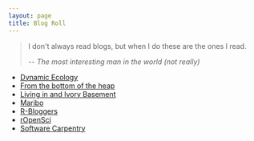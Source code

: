 ```yaml
---
layout: page
title: Blog Roll
---
```


> I don't always read blogs, but when I do these are the ones I read.
>
> -- <cite>The most interesting man in the world (not really)</cite>

- [Dynamic Ecology](https://dynamicecology.wordpress.com/)
- [From the bottom of the heap](http://www.fromthebottomoftheheap.net/)
- [Living in and Ivory Basement](http://ivory.idyll.org/blog/)
- [Maribo](http://blogs.ubc.ca/maribo/)
- [R-Bloggers](http://www.r-bloggers.com)
- [rOpenSci](https://ropensci.org/blog/)
- [Software Carpentry](http://software-carpentry.org/blog/index.html)

